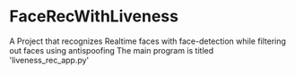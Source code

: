 # FaceRecWithLiveness
A Project that recognizes Realtime faces with face-detection while filtering out faces using antispoofing
The main program is titled 'liveness_rec_app.py'
